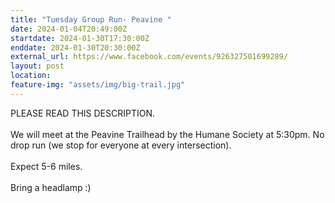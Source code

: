 ```yaml
---
title: "Tuesday Group Run- Peavine "
date: 2024-01-04T20:49:00Z
startdate: 2024-01-30T17:30:00Z
enddate: 2024-01-30T20:30:00Z
external_url: https://www.facebook.com/events/926327501699289/
layout: post
location: 
feature-img: "assets/img/big-trail.jpg"
---
```


PLEASE READ THIS DESCRIPTION. <br>
  <br>
  We will meet at the Peavine Trailhead by the Humane Society at 5&#58;30pm. No drop run (we stop for everyone at every intersection). <br>
  <br>
  Expect 5-6 miles.<br>
  <br>
  Bring a headlamp &#58;)<br>
  <br>
  <br>
  <br>
  <br>
  <br>
  <br>
  <br>
  
